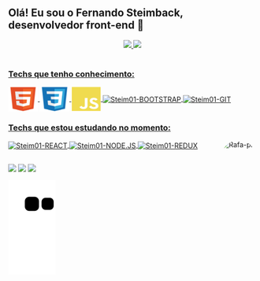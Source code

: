 ## Olá! Eu sou o Fernando Steimback, desenvolvedor front-end 🚀
<div align="center">
  <a href="https://github.com/seim01">
  <img height="180em" src="https://github-readme-stats.vercel.app/api?username=steim01&show_icons=true&theme=merko&include_all_commits=true&count_private=true"/>
  <img height="180em" src="https://github-readme-stats.vercel.app/api/top-langs/?username=steim01&layout=compact&langs_count=7&theme=merko"/>
</div>
  
<div style="display: inline_block"><br>

  <h3> Techs que tenho conhecimento: </h3>
  <img align="center" alt="Steim01-HTML" height="50" width="60" src="https://raw.githubusercontent.com/devicons/devicon/master/icons/html5/html5-original.svg">
  <img align="center" alt="Steim01-CSS" height="50" width="60" src="https://raw.githubusercontent.com/devicons/devicon/master/icons/css3/css3-original.svg">
  <img align="center" alt="Steim01-JS" height="50" width="60" src="https://raw.githubusercontent.com/devicons/devicon/master/icons/javascript/javascript-plain.svg">
  <img align="center" alt="Steim01-BOOTSTRAP" height="50" width="60" src="https://cdn.jsdelivr.net/gh/devicons/devicon/icons/bootstrap/bootstrap-original-wordmark.svg" />
  <img align="center" alt="Steim01-GIT" height="50" width="60" src="https://cdn.jsdelivr.net/gh/devicons/devicon/icons/git/git-plain-wordmark.svg" />                                                                                                         
  <h3> Techs que estou estudando no momento: </h3>
  <img align="center" alt="Steim01-REACT" height="50" width="60" src="https://cdn.jsdelivr.net/gh/devicons/devicon/icons/react/react-original-wordmark.svg">
  <img align="center" alt="Steim01-NODE.JS" height="50" width="60" src="https://cdn.jsdelivr.net/gh/devicons/devicon/icons/nodejs/nodejs-original-wordmark.svg">
  <img align="center" alt="Steim01-REDUX" height="50" width="60" src="https://cdn.jsdelivr.net/gh/devicons/devicon/icons/redux/redux-original.svg">
  
  <img align="right" alt="Rafa-pic" height="150" style="border-radius:50px;" src="https://camo.githubusercontent.com/ee791c255cf59c4b22cf1a3fe7854d5171b49dea5ff329074ba89d7a110d420d/68747470733a2f2f66696c65732e726561646d652e696f2f386331313931312d73656e696f722d66726f6e742d656e642d646576656c6f7065722d6f70656e696e67732d312e676966">
  
</div>
  
  ##
 
<div align-itens="center" > 
 
  <a href="https://www.instagram.com/devsteim" target="_blank"><img src="https://img.shields.io/badge/-Instagram-%23E4405F?style=for-the-badge&logo=instagram&logoColor=white" target="_blank"></a> 
  <a href = "mailto:fernandosteimback@gmail.com"><img src="https://img.shields.io/badge/-Gmail-%23333?style=for-the-badge&logo=gmail&logoColor=white" target="_blank"></a>
  <a href="https://www.linkedin.com/in/fernando-steimback" target="_blank"><img src="https://img.shields.io/badge/-LinkedIn-%230077B5?style=for-the-badge&logo=linkedin&logoColor=white" target="_blank"></a> 
 
  ![Snake animation](https://github.com/rafaballerini/rafaballerini/blob/output/github-contribution-grid-snake.svg)
 
</div>
